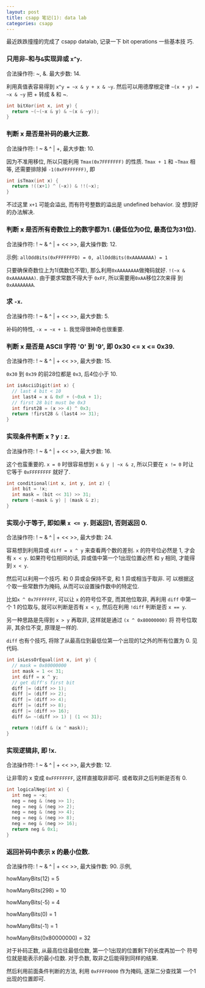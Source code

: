 ```yaml
---
layout: post
title: csapp 笔记(1): data lab
categories: csapp
---
```


最近跌跌撞撞的完成了 csapp datalab, 记录一下 bit operations 一些基本技
巧.

### 只用非`~`和与`&`实现异或 `x^y`.

合法操作符: ~, &. 最大步数: 14.

利用真值表容易得到 `x^y = ~x & y + x & ~y`. 然后可以用德摩根定律
`~(x + y) = ~x & ~y` 把 + 转成 & 和 ~.

```c
int bitXor(int x, int y) {
  return ~(~(~x & y) & ~(x & ~y));
}
```

### 判断 x 是否是补码的最大正数.

合法操作符: ! ~ & ^ \| +, 最大步数: 10.

因为不准用移位, 所以只能利用 `Tmax(0x7FFFFFFF)` 的性质. `Tmax + 1` 和 `~Tmax` 相等, 还需要排除掉 `-1(0xFFFFFFFF)`, 即

```c
int isTmax(int x) {
  return !((x+1) ^ (~x)) & !!(~x);
}
```

不过这里 `x+1` 可能会溢出, 而有符号整数的溢出是 undefined behavior. 没
想到好的办法解决.

### 判断 x 是否所有奇数位上的数字都为1. (最低位为0位, 最高位为31位).

合法操作符: ! ~ & ^ \| + << >>, 最大操作数: 12.

示例: `allOddBits(0xFFFFFFFD) = 0, allOddBits(0xAAAAAAAA) = 1`

只要确保奇数位上为1(偶数位不管), 那么利用`0xAAAAAAAA`做掩码就好. `!(~x
& 0xAAAAAAAA)`. 由于要求常数不得大于 `0xFF`, 所以需要用`0xAA`移位2次来得
到`0xAAAAAAAA`.

### 求 `-x`.

合法操作符: ! ~ & ^ \| + << >>, 最大步数: 5.

补码的特性, `-x = ~x + 1`. 我觉得很神奇也很重要.

### 判断 x 是否是 ASCII 字符 '0' 到 '9', 即 0x30 <= x <= 0x39.

合法操作符: ! ~ & ^ \| + << >>, 最大步数: 15.

`0x30` 到 `0x39` 的前28位都是 `0x3`, 后4位小于 10.

```c
int isAsciiDigit(int x) {
  // last 4 bit < 10
  int last4 = x & 0xF + (~0xA + 1);
  // first 28 bit must be 0x3
  int first28 = (x >> 4) ^ 0x3;
  return !first28 & (last4 >> 31);
}
```

### 实现条件判断 x ? y : z.

合法操作符: ! ~ & ^ \| + << >>, 最大步数: 16.

这个也蛮重要的. `x = 0` 时很容易想到 `x & y | ~x & z`, 所以只要在 `x
!= 0` 时让它等于 `0xFFFFFFFF` 就好了.

```c
int conditional(int x, int y, int z) {
  int bit = !x;
  int mask = (bit << 31) >> 31;
  return (~mask & y) | (mask & z);
}
```

### 实现小于等于, 即如果 `x <= y`. 则返回1, 否则返回 0.

合法操作符: ! ~ & ^ \| + << >>, 最大步数: 24.

容易想到利用异或 `diff = x ^ y` 来查看两个数的差别. `x` 的符号位必然是
1, 才会有 `x < y`. 如果符号位相同的话, 异或值中第一个1出现位置必然
和 `y` 相同, 才能得到 `x < y`.

然后可以利用一个技巧. 和 0 异或会保持不变, 和 1 异或相当于取非. 可
以根据这个取一些常数作为掩码, 从而可以设置操作数中的特定位.

比如`x ^ 0x7FFFFFFF`, 可以让 `x` 的符号位不变, 而其他位取非, 再利用
`diff` 中第一个 1 的位取与, 就可以判断是否有 `x < y`, 然后在利用
`!diff` 判断是否 `x == y`.

另一种思路是先得到 `x > y` 再取非, 这样就是通过 `(x ^ 0x80000000)` 将
符号位取非, 其余位不变, 原理是一样的.

`diff` 也有个技巧, 将除了从最高位到最低位第一个出现的1之外的所有位置为
0. 见代码.

```c
int isLessOrEqual(int x, int y) {
  // mask = 0x80000000
  int mask = 1 << 31;
  int diff = x ^ y;
  // get diff's first bit
  diff |= (diff >> 1);
  diff |= (diff >> 2);
  diff |= (diff >> 4);
  diff |= (diff >> 8);
  diff |= (diff >> 16);
  diff &= ~(diff >> 1) | (1 << 31);

  return !(diff & (x ^ mask));
}
```

### 实现逻辑非, 即 !x.

合法操作符: ! ~ & ^ \| + << >>, 最大步数: 12.

让非零的 x 变成 `0xFFFFFFFF`, 这样直接取非即可. 或者取非之后判断是否有
0.

```c
int logicalNeg(int x) {
  int neg = ~x;
  neg = neg & (neg >> 1);
  neg = neg & (neg >> 2);
  neg = neg & (neg >> 4);
  neg = neg & (neg >> 8);
  neg = neg & (neg >> 16);
  return neg & 0x1;
}
```

### 返回补码中表示 x 的最小位数.

合法操作符: ! ~ & ^ \| + << >>, 最大操作数: 90. 示例,

howManyBits(12) = 5

howManyBits(298) = 10

howManyBits(-5) = 4

howManyBits(0)  = 1

howManyBits(-1) = 1

howManyBits(0x80000000) = 32

对于补码正数, 从最高位往最低位数, 第一个1出现的位置剩下的长度再加一个
符号位就是能表示的最小位数. 对于负数, 取非之后能得到同样的结果.

然后利用前面条件判断的方法, 利用 `0xFFFF0000` 作为掩码, 逐渐二分查找第
一个1出现的位置即可.
